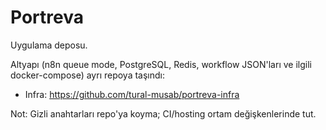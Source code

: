 # Portreva

Uygulama deposu.

Altyapı (n8n queue mode, PostgreSQL, Redis, workflow JSON'ları ve ilgili docker-compose) ayrı repoya taşındı:

- Infra: https://github.com/tural-musab/portreva-infra

Not: Gizli anahtarları repo'ya koyma; CI/hosting ortam değişkenlerinde tut.
